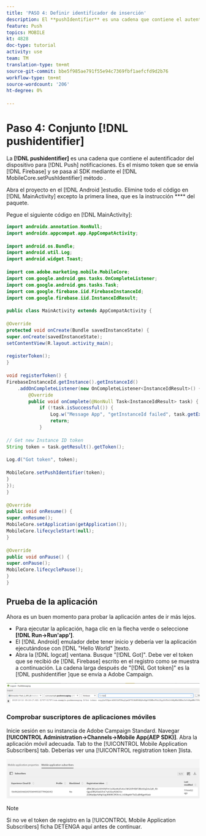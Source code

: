 ```yaml
---
title: 'PASO 4: Definir identificador de inserción'
description: El **pushIdentifier** es una cadena que contiene el autentificador del dispositivo para las notificaciones push. Este es el mismo token que envía Firebase y se pasa al SDK mediante el método MobileCore.setPushIdentifier.
feature: Push
topics: MOBILE
kt: 4828
doc-type: tutorial
activity: use
team: TM
translation-type: tm+mt
source-git-commit: bbe5f985ae791f55e94c7369fbf1aefcfd9d2b76
workflow-type: tm+mt
source-wordcount: '206'
ht-degree: 0%

---
```


# Paso 4: Conjunto [!DNL pushidentifier]

La **[!DNL pushidentifier]** es una cadena que contiene el autentificador del dispositivo para [!DNL Push] notificaciones. Es el mismo token que se envía [!DNL Firebase] y se pasa al SDK mediante el [!DNL MobileCore.setPushIdentifier] método .

Abra el proyecto en el [!DNL Android ]estudio. Elimine todo el código en [!DNL MainActivity] excepto la primera línea, que es la instrucción **** del paquete.

Pegue el siguiente código en [!DNL MainActivity]:

```java
import androidx.annotation.NonNull;
import androidx.appcompat.app.AppCompatActivity;

import android.os.Bundle;
import android.util.Log;
import android.widget.Toast;

import com.adobe.marketing.mobile.MobileCore;
import com.google.android.gms.tasks.OnCompleteListener;
import com.google.android.gms.tasks.Task;
import com.google.firebase.iid.FirebaseInstanceId;
import com.google.firebase.iid.InstanceIdResult;

public class MainActivity extends AppCompatActivity {

@Override
protected void onCreate(Bundle savedInstanceState) {
super.onCreate(savedInstanceState);
setContentView(R.layout.activity_main);

registerToken();
}

void registerToken() {
FirebaseInstanceId.getInstance().getInstanceId()
    .addOnCompleteListener(new OnCompleteListener<InstanceIdResult>() {
        @Override
        public void onComplete(@NonNull Task<InstanceIdResult> task) {
            if (!task.isSuccessful()) {
                Log.w("Message App", "getInstanceId failed", task.getException());
                return;
            }

// Get new Instance ID token
String token = task.getResult().getToken();

Log.d("Got token", token);

MobileCore.setPushIdentifier(token);
}
});
}

@Override
public void onResume() {
super.onResume();
MobileCore.setApplication(getApplication());
MobileCore.lifecycleStart(null);
}

@Override
public void onPause() {
super.onPause();
MobileCore.lifecyclePause();
}
}
```

## Prueba de la aplicación

Ahora es un buen momento para probar la aplicación antes de ir más lejos.

* Para ejecutar la aplicación, haga clic en la flecha verde o seleccione **[!DNL Run->Run'app']**.
* El [!DNL Android] emulador debe tener inicio y debería ver la aplicación ejecutándose con [!DNL "Hello World" ]texto.
* Abra la [!DNL logcat] ventana. Busque &quot;[!DNL Got]&quot;. Debe ver el token que se recibió de [!DNL Firebase] escrito en el registro como se muestra a continuación. La cadena larga después de &quot;[!DNL Got token]&quot; es la [!DNL pushidentifier ]que se envía a Adobe Campaign.

![logcat-token](assets/logcat-got-token.PNG)

### Comprobar suscriptores de aplicaciones móviles

Inicie sesión en su instancia de Adobe Campaign Standard.
Navegar **[!UICONTROL Administration->Channels->Mobile App(AEP SDK)]**. Abra la aplicación móvil adecuada. Tab to the [!UICONTROL Mobile Application Subscribers] tab. Deberías ver una [!UICONTROL registration token ]lista.

![mobile-application-subscribers](assets/mobile-application-subscribers.PNG)

>[!NOTE]
>
>Si no ve el token de registro en la [!UICONTROL Mobile Application Subscribers] ficha DETENGA aquí antes de continuar.
